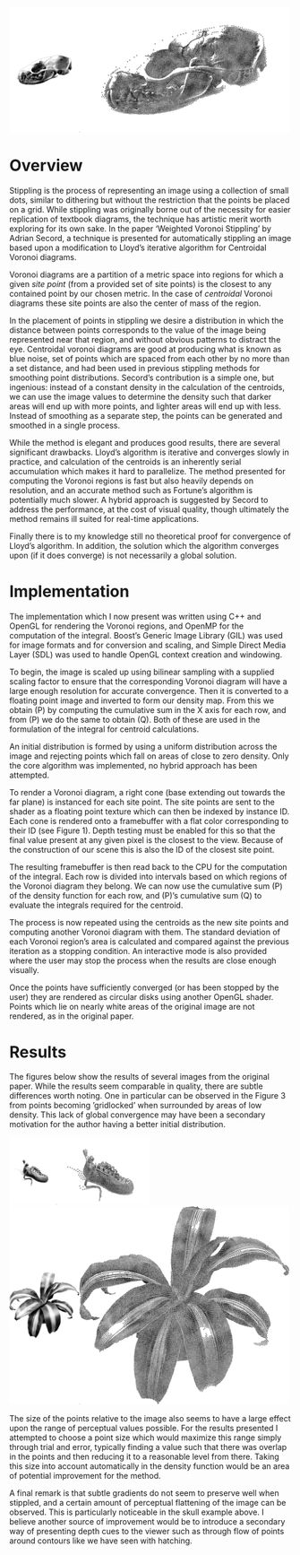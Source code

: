 <img alt="Pine Marten Skull Pre and Post Stippling" src="figures/skull.webp?raw=true" width="500" />

# Overview

Stippling is the process of representing an image using a collection of
small dots, similar to dithering but without the restriction that the
points be placed on a grid. While stippling was originally borne out of
the necessity for easier replication of textbook diagrams, the technique
has artistic merit worth exploring for its own sake. In the paper
‘Weighted Voronoi Stippling’ by Adrian Secord, a technique is
presented for automatically stippling an image based upon a modification
to Lloyd’s iterative algorithm for Centroidal Voronoi diagrams.

Voronoi diagrams are a partition of a metric space into regions for
which a given *site point* (from a provided set of site points) is the
closest to any contained point by our chosen metric. In the case of
*centroidal* Voronoi diagrams these site points are also the center of
mass of the region.

In the placement of points in stippling we desire a distribution in
which the distance between points corresponds to the value of the image
being represented near that region, and without obvious patterns to
distract the eye. Centroidal voronoi diagrams are good at producing what
is known as blue noise, set of points which are spaced from each other
by no more than a set distance, and had been used in previous stippling
methods for smoothing point distributions. Secord’s contribution is a
simple one, but ingenious: instead of a constant density in the
calculation of the centroids, we can use the image values to determine
the density such that darker areas will end up with more points, and
lighter areas will end up with less. Instead of smoothing as a separate
step, the points can be generated and smoothed in a single process.

While the method is elegant and produces good results, there are several
significant drawbacks. Lloyd’s algorithm is iterative and converges
slowly in practice, and calculation of the centroids is an inherently
serial accumulation which makes it hard to parallelize. The method
presented for computing the Voronoi regions is fast but also heavily
depends on resolution, and an accurate method such as Fortune’s
algorithm is potentially much slower. A hybrid approach is suggested by
Secord to address the performance, at the cost of visual quality, though
ultimately the method remains ill suited for real-time applications.

Finally there is to my knowledge still no theoretical proof for
convergence of Lloyd’s algorithm. In addition, the solution which the
algorithm converges upon (if it does converge) is not necessarily a
global solution.

# Implementation

The implementation which I now present was written using C++ and OpenGL
for rendering the Voronoi regions, and OpenMP for the computation of the
integral. Boost’s Generic Image Library (GIL) was used for image formats
and for conversion and scaling, and Simple Direct Media Layer (SDL) was
used to handle OpenGL context creation and windowing.

To begin, the image is scaled up using bilinear sampling with a supplied
scaling factor to ensure that the corresponding Voronoi diagram will
have a large enough resolution for accurate convergence. Then it is
converted to a floating point image and inverted to form our density
map. From this we obtain \(P\) by computing the cumulative sum in the X
axis for each row, and from \(P\) we do the same to obtain \(Q\). Both
of these are used in the formulation of the integral for centroid
calculations.

An initial distribution is formed by using a uniform distribution across
the image and rejecting points which fall on areas of close to zero
density. Only the core algorithm was implemented, no hybrid approach has
been attempted.

To render a Voronoi diagram, a right cone (base extending out towards
the far plane) is instanced for each site point. The site points are
sent to the shader as a floating point texture which can then be indexed
by instance ID. Each cone is rendered onto a framebuffer with a flat
color corresponding to their ID (see Figure 1). Depth testing must be
enabled for this so that the final value present at any given pixel is
the closest to the view. Because of the construction of our scene this
is also the ID of the closest site point.

The resulting framebuffer is then read back to the CPU for the
computation of the integral. Each row is divided into intervals based on
which regions of the Voronoi diagram they belong. We can now use the
cumulative sum \(P\) of the density function for each row, and \(P\)’s
cumulative sum \(Q\) to evaluate the integrals required for the
centroid.

The process is now repeated using the centroids as the new site points
and computing another Voronoi diagram with them. The standard deviation
of each Voronoi region’s area is calculated and compared against the
previous iteration as a stopping condition. An interactive mode is also
provided where the user may stop the process when the results are close
enough visually.

Once the points have sufficiently converged (or has been stopped by the
user) they are rendered as circular disks using another OpenGL shader.
Points which lie on nearly white areas of the original image are not
rendered, as in the original paper.

# Results

The figures below show the results of several images from the original
paper. While the results seem comparable in quality, there are subtle
differences worth noting. One in particular can be observed in the
Figure 3 from points becoming ’gridlocked’ when surrounded by areas of
low density. This lack of global convergence may have been a secondary
motivation for the author having a better initial distribution.  

<img alt="Shoe Pre and Post Stippling" src="figures/shoe.webp?raw=true" width="250" />
<img alt="Plant Pre and Post Stippling" src="figures/plant.webp?raw=true" width="500" />

The size of the points relative to the image also seems to have a large
effect upon the range of perceptual values possible. For the results
presented I attempted to choose a point size which would maximize this
range simply through trial and error, typically finding a value such
that there was overlap in the points and then reducing it to a
reasonable level from there. Taking this size into account automatically
in the density function would be an area of potential improvement for
the method.

A final remark is that subtle gradients do not seem to preserve well
when stippled, and a certain amount of perceptual flattening of the
image can be observed. This is particularly noticeable in the skull
example above. I believe another source of improvement would be to
introduce a secondary way of presenting depth cues to the viewer such as
through flow of points around contours like we have seen with hatching.
